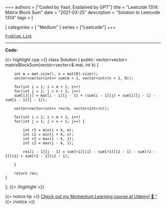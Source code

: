 
+++
authors = ["Coded by Yasir, Explained by GPT"]
title = "Leetcode 1314: Matrix Block Sum"
date = "2021-03-25"
description = "Solution to Leetcode 1314"
tags = [
    
]
categories = [
    "Medium"
]
series = ["Leetcode"]
+++



[`Problem Link`](https://leetcode.com/problems/matrix-block-sum/description/)

---

**Code:**

{{< highlight cpp >}}
class Solution {
public:
    vector<vector<int>> matrixBlockSum(vector<vector<int>>& mat, int k) {

        int m = mat.size(), n = mat[0].size();
        vector<vector<int>> sum(m + 1, vector<int>(n + 1, 0));

        for(int i = 1; i < m + 1; i++)
        for(int j = 1; j < n + 1; j++)
        sum[i][j] = mat[i - 1][j - 1] + (sum[i - 1][j] + sum[i][j - 1] - sum[i - 1][j - 1]);
        
        vector<vector<int>> res(m, vector<int>(n));

        for(int i = 1; i < m + 1; i++)
        for(int j = 1; j < n + 1; j++) {

            int r1 = min(i + k, m);
            int c1 = min(j + k, n);
            int r2 = max(i - k, 1);
            int c2 = max(j - k, 1);

            res[i - 1][j - 1] = sum[r1][c1] - sum[r1][c2 - 1] - sum[r2 - 1][c1] + sum[r2 - 1][c2 - 1];

        }
        
        return res;
    }
};
{{< /highlight >}}


{{< notice tip >}}
[Check out my Momentum Learning course at Udemy! 🚀 "](https://www.udemy.com/course/blind-75-the-data-structures-and-algorithms-essentials/)
{{< /notice >}}

